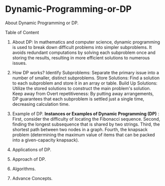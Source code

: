 # Dynamic-Programming-or-DP
About Dynamic Programming or DP.

Table of Content

1.	About DP: In mathematics and computer science, dynamic programming is used to break down difficult problems into simpler subproblems. It avoids redundant computations by solving each subproblem once and storing the results, resulting in more efficient solutions to numerous issues.

2.	How DP works?
Identify Subproblems: Separate the primary issue into a number of smaller, distinct subproblems.
Store Solutions: Find a solution to each subproblem and store it in an array or table. 
Build Up Solutions: Utilize the stored solutions to construct the main problem's solution. 
Keep away from Overt repetitiveness: By putting away arrangements, DP guarantees that each subproblem is settled just a single time, decreasing calculation time.

5.	Example of DP.
**Instances or Examples  of Dynamic Programming (DP)** :
First, consider the difficulty of locating the Fibonacci sequence. 
Second, finding the longest subsequence that is shared by two strings. 
Third, the shortest path between two nodes in a graph.
Fourth, the knapsack problem (determining the maximum value of items that can be packed into a given-capacity knapsack).

7.	Applications of DP.
8.	Approach of DP.
9.	Algorithms.
10.	Advance Concepts.
